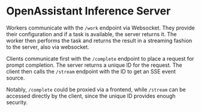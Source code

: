 # OpenAssistant Inference Server

Workers communicate with the `/work` endpoint via Websocket. They provide their
configuration and if a task is available, the server returns it. The worker then
performs the task and returns the result in a streaming fashion to the server,
also via websocket.

Clients communicate first with the `/complete` endpoint to place a request for
prompt completion. The server returns a unique ID for the request. The client
then calls the `/stream` endpoint with the ID to get an SSE event source.

Notably, `/complete` could be proxied via a frontend, while `/stream` can be
accessed directly by the client, since the unique ID provides enough security.
